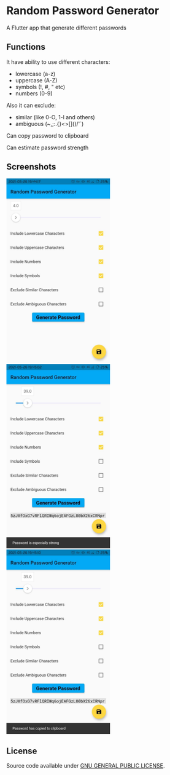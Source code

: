 # Random Password Generator

A Flutter app that generate different passwords

## Functions

It have ability to use different characters:  
- lowercase (a-z)  
- uppercase (A-Z)  
- symbols (!, #, " etc)  
- numbers (0-9)

Also it can exclude:  
- similar (like 0-O, 1-l and others)  
- ambiguous (~,;:.{}\<\>\[\]\(\)/\'`)

Can copy password to clipboard

Can estimate password strength

## Screenshots

<img src="./github/static/images/1.jpg" alt="drawing" width="270"/>

<img src="./github/static/images/2.jpg" alt="drawing" width="270"/>

<img src="./github/static/images/3.jpg" alt="drawing" width="270"/>

## License

Source code available under [GNU GENERAL PUBLIC LICENSE](https://www.gnu.org/licenses).

